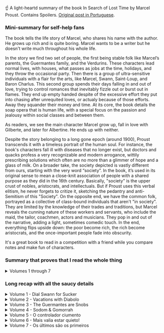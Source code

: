 ☝️ A light-heartd summary of the book In Search of Lost Time by Marcel Proust. Contains Spoilers. [Original post in Portuguese](index-pt.html).

### Mini-summary for self-help fans

The book tells the life story of Marcel, who shares his name with the author. He grows up rich and is quite boring. Marcel wants to be a writer but he doesn't write much throughout his whole life.

In the story we find two set of people, the first being stable folk like Marcel’s parents, the Guermantes family, and the Verdurins. These characters lead normal lives, with houses, what passes as jobs at the time, holidays, and they throw the occasional party. Then there is a group of ultra-sensitive individuals with a flair for the arts, like Marcel, Swann, Saint-Loup, and Baron Charlus. This second group spends their days falling in and out of love, trying to control romances that inevitably fizzle out or burst out in flames. They end up empty handed despite of the excessive effort they put into chasing after unrequited loves, or actualy because of those efforts. Away they squander their money and time. At its core, the book details the soap opera that is human life, with a special focus on the passion and jealousy within social classes and between them.

As readers, we see the main character Marcel grow up, fall in love with Gilberte, and later for Albertine. He ends up with neither.

Despite the story belonging to a long gone epoch (around 1900), Proust transcends it with a timeless portrait of the human soul. For instance, the book's characters fall ill with diseases that no longer exist, but doctors and quacks profess a very recognizable and modern arrogance, wittily prescribing solutions which often are no more than a glimmer of hope and a glass of milk. On a broader take, the society depicted is vastly different from ours, starting with the very word “society”. In the book, it’s used in its original sense to mean a close-knit association of people with a shared purpose as they did in the 16th century. Basically, "society" is the upper crust of nobles, aristocrats, and intellectuals. But if Proust uses this verbal elitism, he never forgets to critize it, sketching the pedantry and anti-Semitism of this "Society". On the opposite end, we have the common folk, portrayed as a collective of class-bound individuals that aren't "in society". They are limited by the knowledge of their trades and traditions, but Marcel reveals the cunning nature of these workers and servants, who include the maid, the tailor, coachmen, actors and musicians. They pop in and out of the narrative, adding a light, sometimes comedic touch. In the end, everything flips upside down: the poor become rich, the rich become aristocrats, and the once-important people fade into obscurity.

It's a great book to read in a competition with a friend while you compare notes and make fun of characters.


### Summary that proves that I read the whole thing

<details markdown=1><Summary>Volumes 1 through 7</Summary>

- In the first volume, Marcel tells us he was born into a well-to-do family at the end of the 19th century, which means they are conservative. There’s a stubborn maid named Françoise who says funny things. Of course, Marcel wants to be a writer. He’s a mama’s boy, all day surrounded by old folk. They talk of many boring things, but there's some interest in a family acquaintance, Mr. Swann, an artsy type who doesn’t do much. He is married to a woman he’s embarrassed by so he never brings her around. This Odette is a bit tacky, but he likes her because he chased her for years, and the more she ignored him, the more he wanted her. He had met her at the Verdurins’ soirées, where regulars include Dr. Cottard and the academic Brichot. Marcel falls for a girl, Gilberte. At the end of the book he discovers she’s Swann and Odette’s daughter. The girl follows in her mother’s footsteps and friend zones him — no kiss for Marcel.
- In the second book, Marcel has grown into a young man but is still the biggest dork. People have lots of servants, some even have electricity at home, and others a telephone. He’s become friends with Gilberte Swann but is more interested in her mother and her silky robes. He meets several old farts, like the writer Bergotte and also the diplomat Norpois who is a colleague of his father. Marcel’s health is fragile, so he vacations with his grandmother in Balbec, by the sea. There, he meets up with his friend Bloch, a crazy jew whose father claims Swann’s wife Odette used to be a prostitute, from personal experience too. At the hotel, an old lady gets hit on the head by a diabolo (yes, that toy). Marcel meets the painter Elstir who introduces him to the popular girls in town. Albertine is poor, Andrée is rich. Albertine says she likes him, but when Marcel tries to kiss her, she pulls away. He ends up without a kiss. Again.
- In the third volume, Marcel’s family moves to Paris. He becomes obsessed with Madame De Guermantes, the influential neighbor who doesn’t even notice him. He visits his friend, the soldier Robert Saint-Loup who is her nephew, hoping for an introduction. In his turn, Saint-Loup is in love with Rachel, who seems to be a prostitute — an Odette 2.0. The Dreyfus Affair erupts in France, splitting France between those who want a fair trial for the military officer and the militarists who don’t want the Army’s honor tarnished and aren’t fond of Dreyfus, him being Jewish and all. Marcel’s grandmother dies. Marcel meets another Guermantes, Baron de Charlus, who finds a way to get offended only to then invite Marcel home and to caress his face like he wanted something more. Marcel gets invited to an exclusive party by the Princesse de Guermantes. Swann shows up, he is looking worse than ever and announces that he’s dying.
-	In the fourth book, Marcel gets a confirmation that Baron de Charlus did indeed want more. He’s involved with the tailor Jupien. Marcel goes to the biggest party of the year and starts noticing more of the gay men in society. Swann shows up looking bad but he's not dead yet. In fact, the Swanns’ social life is stronger than ever on the account of Odette having become the muse of the now trendy writer Bergotte. Marcel returns to Balbec for vacation and gets it going with poor Albertine. He develops a jealous paranoia, suspecting she’s involved with other girls and guys. So he raises the stakes, and they start going out on walks and to Verdurins’ parties, sometimes by train, sometimes by a rented car. Baron de Charlus finds a lover, the violinist Morel, and becomes insanely jealous of him too. Marcel tries to act cool and to emotionally detach himself from Albertine, but messes up and gets even more jealous. He tells his mother he wants to marry her.
-	In the fifth book, Marcel manages to get Albertine to move in with his family in Paris. He controls her so she’s always with him. She doesn’t resist much. He spends a lot of money on her, which annoys his mother and the maid. Marcel becomes a prisoner of his own obsession, refusing to go anywhere for fear Albertine might meet someone on her freetime. Meanwhile, Baron de Charlus is still spinning, keeping Jupien the tailor around but now betting everything on his favorite, the violinist Morel. Living with Albertine feeds Marcel with silly details about her past life — and they all kind of validate that she did, in fact, have flings with some lesbians. Marcel enlists Andrée to spy on Albertine, but soon suspects they might be involved too. The Verdurins’ throw a party party and get jealous of Charlus’s prominence, so they turn Morel against him. Marcel is annoyed because he can’t fully control Albertine and she seems more bored than anything. He proposes that they separate and instantly regrets it. One morning, he wakes up to find she’s left.
- In the sixth volume, Marcel tries to get Albertine back but doesn’t want to ask her directly. Their relationship is strange because of his growing jealousy and suspicions that she’s a lesbian. He tries to make her jealous by pretending he’ll marry her friend Andrée. He also asks Saint-Loup to convince her aunt that she must marry him. The plans seem to fail. As he agonizes over it, he gets news that Albertine has died in a horse-riding accident. He also receives two letters she wrote before the accident. In the first, she wishes him happiness with Andrée. In the second, she says the opposite and wants to marry him. Marcel suffers immensely, obsessing over whether she loved him or was a lesbian. Andrée first denies, then partially confirms, and finally admits everything. Marcel doesn’t fully believe her and concludes that Albertine probably loved women but also loved him. He goes to Venice, where a misunderstanding makes him think Albertine is still alive. He returns to Paris. Gilberte marries Marcel's best friend Saint-Loup, though the two guys former friendsheet has cooled. Saint-Loupe is even more indifferent to his wife, as he’s involved with Morel, his own uncle Baron Charlus’s ex-boyfriend. A Gilberte is now a multi-millionaire thanks to inheritances. Saint-Loup buys off his mother-in-law Odette with gifts, and Odette in turn keeps his wife calm. Gilberte consoles herself by talking to Marcel. During a walk, she confesses she liked him and couldn’t understand why he ignored her. “Communication issues”—the worst excuse in relationships in 1900 and businesses in 2024.
- The final book begins with Marcel and Gilberte still friends, taking walks together. Saint-Loup is no longer close with him. World War I blows up. Frail Marcel doesn’t join the fight. Saint-Loup secretly enlists. Bloch tries to get out of it by claiming poor eyesight but gets drafted anyway. Gilberte leaves Paris with her daughter and writes Marcel, saying the Germans occupying her home are actually quite nice. Saint-Loup talks to him about the war and its strategies. One night, Marcel roams the city and ends up in a men’s motel run by Jupien, the tailor, where he finds Baron Charlus in full masochist mode, paying men to beat him. Saint-Loup dies in the war protecting his battalion’s retreat, sending Marcel into another depression. The war ends. Marcel attends a party at the new home of the Prince and Madame de Guermantes. On the way, he meets Charlus, now old and recovering from a stroke, cared for by Jupien. At the party he finds Odette, still attractive but not very interesting. Bloch is now a renowned writer. Madame Verdurin has become the Princesse de Guermantes by marrying the widowed prince. Rachel, once a prostitute, is now a famous actress and friend of Madame de Guermantes. Gilberte is there with her 16-year-old daughter. At the end, Marcel notices how the rich become aristocrats, the poor become rich, and families keep renewing endlessly. He finally decides to write a book about people.
 
</details>

### Long recap with all the saucy details

<details markdown=1><summary>Volume 1 - Dial Swann for Sucker</summary>

Note: In translations this book is called “Swann’s Way”.

So, the narrator is Marcel, a boy who shares his name with the author of the book. Marcel begins this epic by recounting his trauma as an only child who spent his early years surrounded by old people. His conservative parents, a crazy aunt, and the housemaid. He spends hundreds of pages describing the time he spent at his family’s vacation home in Combray, in France. There, brat Marcel goes on and on describing the village, the houses, the fields, the sun, the wind, the sea, as well as the many regulars at mealtime, and of course, the meals themselves. These lengthy descriptions make it clear that life was incredibly dull before the internet and euro-rails, both for the adult characters, their children, and for readers of this 20th-century novel.

The Oedipus complex is apparent from the start. The main character, the narrator Marcel, is a somewhat slow and like all overly sensitive people as an irrational dependence on his mother. It’s as if he were born in 2010's obsessive mother-son relationships. Just that in his case, his mother very much ignores him. This is becaujse she sees him through the lens of classical upbringing, with strict schedules, manners of speaking, and chosen companions — poor Marcel only wanted a goodnight kiss. Naturally, Marcel couldn’t grow up to be anything but an oddball, born into such a family, an only child tended to by the maid, and surrounded by pretentious old people who clearly had very little work to do.

The boy had such sensitivity and observational power that he wanted to be a writer. Much of the book is an ocean of descriptions, including of churches, streams, gardens, trains, Parisian streets, carriages, horses, servants, houses, curtains, clothes, hats, and food.

Amid this stroll through 1900s France, and after a lengthy introduction, the book focuses on a man named Charles Swann, who for a time attended Marcel's family’s lunches and dinners. He always came alone, never bringing his wife. The book then embarks on a retrospective story spanning over two hundred pages about Swann’s life, starting from when he was already an adult. Swann was also a sensitive type, up-to-date with the intellectual and fashion trends of the time. However, Swann didn't accomplish much — he procrastinated over various art-related matters, investing his time in knowing everyone, even princes and pricesses. Swann had a platonic relationship with a common woman named Odette, who he met at some social event. She was quite ordinary, relatively pretty, and she adored Swann’s status. Over time, Swann grows fond of her but never makes a real move — he remains both gentlemanly and aloof, only occasionally trying to grab her dress like a 16-year-old boy. She allows it, but soon grows tired of this ridiculous game and begins to ignore him. At this point, Swann loses control of the situation, and we spend countless pages watching her ignoring him, and him becoming more dependent on her attention. It becomes clear that he finances much of her life in a bid to keep her close. As he loses his mind, some of his friends try to talk sense into him, warning that she’s this and that, that they saw her in the company of other men. Swann acknowledges she has other friendships, that she loves male attention, and that she’s no longer seeking other amorous relationsips, but of course these rumors only fuel his obsession. This drags on and he doesn't lose interest even as she ages and becomes less pretty.

Swann, driven to desperation, does something incredibly effective (NOT): he pressures her, makes demands, insults her, and when all that fails, chases after her.

Finally, the story reaches its climax when someone sends Swann an anonymous letter implying she’s slept with countless others, including a woman or two.

This tarnishes her image of purity, but it doesn’t destroy her allure. Still enchanted, Swann confronts her, and she casually admits that Yes, yes, she's done it all "two or three times”, in an admission that statistically must be the most carefully chosen line in the book. And just like that, Swann’s tremendous passion begins to fade, though a certain attraction remains — perhaps because he’s pragmatic and reputation is a vague concept to him. After all, he belongs to a wealthy class, born of family investments, a background that doesn’t earn him the highest respect from the most aristocratic, even from the traditional families like Marcel’s father and grandfather. In fact, Marcel's father makes it clear that the Swann family is Jewish.

After narrating the archetype of the guy who gets rejected by a girl, the narrator Marcel returns to his own childhood, recounting how he, too, fell for a girl at the Champs-Élysées in Paris. This was a girl he used to play with named Gilberte. He describes how he gradually became infatuated. Fortunately, this relationship unfolds more quickly in terms of pages.

But then there’s a twist in the story… this girl is actually Swann’s daughter! Ta-da!! The boy is amazed — it turns out Swann really is something special, because duh he’s the father of this beauty. A few pages later, another twist (NOT): the girl’s mother is Odette, the very same woman Swann pursued, the one with the questionable past who ignored him but is now transformed into Madame Swann.

It seems like gullible Swann eventually made up his mind, ignored her past - well, not enough to take her to parties that is - and that Odette stopped pushing him away. They married and had a daughter. 

The Marcel kid tries to establish an emotional connection with Gilberte. He attempts to make Swann a topic of conversation at home, but neither the girl nor his own parents seem very interested in his infatuation. On one hand, his parents don’t care much for Swann, who, despite being interesting and well-connected, belongs to a caste of the moneyed that isn't immune to gossip, especially after marrying someone like Odette, who has no caste at all. Meanwhile, the girl plays Marcel as her mother Odette played Swann — she completely ignores him, making it clear that any party with other friends is as good as, or better than, playing with him.

The book ends with the narrator frustrated, not getting even a squeeze, something even Swann managed to get while his beloved Odette strolled with others. #Sad.
  
</details>

<details markdown=1><summary>Volume 2 - Vacations with Diabolo</summary>

Note: The correct translation options are “In the Shadow of Young Girls in Flower” (EN), or “Within a Budding Grove” (EN) depending on the edition.

The second volume picks up right where the first left off, and we see Marcel maturing as a young man — without ever ceasing to be a monumental bore. (That’s the summary, you can skip to the next book.)

His exact age isn’t clear, but we know Marcel is friends with Gilberte and spends a lot of time at her house, the Swanns’ residence. At one of these gatherings he meets Bergotte, a super famous writer whom he starts idolizing. His family thinks that being around artistic people will help him become a good writer. Marcel doubts that — he thinks Bergotte is a genius, but at the Swanns’ he just chats away, and Marcel doesn’t feel like his writing is improving with so much chatter. To make things worse, Gilberte keeps playing hot and cold, and the kid starts getting fed up. He shifts his attention to her mother and her fancy silk house robes, gifting her flowers while ignoring the daughter. Not a bad strategy.

One of Marcel’s father’s colleagues, Norpois, tells Marcel’s parents that Bergotte isn’t such a great writer after all, but adds that Marcel does have some writing potential.

Everyone seems to have servants. Some characters already have electricity at home, and others even have a telephone. Marcel’s health is weak.

The young Marcel heads to Balbec with his grandmother. Balbec is by the sea. On the train ride, he convinces her to buy him alcohol for some health reason, and he gets absolutely wasted.

Once in Balbec, he reconnects with his friend Bloch, a crazy Jewish guy whose father claims to have known Swann’s wife firsthand — as a prostitute.

O Marcel conhece também um pintor reputado, Elstir. O Elstir é obcecado pela mulher, que parece ao Marcel bastante normal. O Elstir apresenta-o à grupeta de miúdas populares nesta vila junto ao mar. Albertine é pobre, Andrée é rica, e há outras. A Albertine diz-lhe que gosta dele, mas quando o Marcel tenta dar-lhe um beijo ela afasta-o. Ele fica na boa, e acaba meio apaixonado pelo grupo todo.

Marcel also meets the famous painter Elstir. Elstir is obsessed with his own wife, whom Marcel finds pretty unremarkable. Elstir introduces him to the popular girl gang in town. Albertine is poor, Andrée is rich, and there are others. Albertine tells Marcel she likes him, but when he tries to kiss her, she pushes him away. He plays it cool and ends up kinda falling for the whole group indiscriminately.

Right near the end, an old lady gets hit on the head with a diabolo [1]. End of book two.

[1]. Yes, I had to reread that part like three times. A diabolo? I even googled it and confirmed that yes, it’s the same toy that was all the rage in the ’90s. But now I know that it was already popular back in 1900.



</details>

<details markdown=1><summary>Volume 3 - The Guermantes are Snobs</summary>

Note: The real Title is "The Guermantes Way" (EN).

In the third volume, Marcel’s family moves to Paris. They now live in an apartment building. Marcel notices that the servants mimic the complaints and expressions used by the neighbors’ servants toward their employers.

São vizinhos dos influentes Guermantes. O Marcel anda meio obcecado pela madame de Guermantes, a vizinha que não lhe liga puto. O jovem decide visitar um amigo que vive encostado ao quartel do serviço militar, o Robert Saint-Loup, que é sobrinho dela, para lhe pedir uma introdução sob uma desculpa esfarrapada, e depois uma um bocado melhor. O amigo Robert está por sua vez caído por uma fulana de reputação duvidosa, Rachel, uma Odette 2.0 que o maltrata enquanto ele anda atrás dela a dar-lhe jóias caríssimas de 30 mil francos. Aliás, esta Rachel é a mesma que o louco Bloch tinha apresentado ao Marcel numa dessas casas da especialidade, e que cobrava nada, por tudo.

Their new neighbors are the influential Guermantes family. Marcel is somewhat obsessed with Madame de Guermantes, the neighbor who pays him no attention. To get closer to her, he decides to visit his friend Robert Saint-Loup at the Barracks where he lives, because Robert is her nephew. Marcel uss a flimsy pretext to ask for an introduction, and later he comes up with a better excuse for that introduction. Robert, in the meantime, is head over heels for a woman of questionable reputation, Rachel — basically an Odette 2.0 — who mistreats him while he showers her with absurdly expensive gifts, including 30,000-franc jewelry. Fun fact: this Rachel is the same woman Bloch once introduced Marcel to at a certain type of establishment, where she charged nothing for everything.

The Dreyfus Affair blows up in France, dividing both the country and several families. Marcel’ relationship with his father is strained.

Nota bibliográfica: o caso Dreyfus aconteceu entre 1894 e 1906, quando o capitão de 35 anos Dreyfus foi acusado e julgado culpado de traição e passar segredos à Alemanha. A familia combateu a acusação, e descobriu-se que o caso tinha sido martelado, com provas forjadas, e falta de procedimentos legais. No meio disto, descobre-se um verdadeiro culpado, mas o exército ignora esses dados e forja um segundo julgamento para ilibar o verdadeiro autor, que acaba por fugir para Inglaterra, onde mais tarde assume a sua culpa. O caso opôs os Dreyfusards, e os anti-Dreyfusards. Os primeiros eram republicanos, para quem a defesa da justiça era elementar. Os segundos eram militaristas, nacionalistas, ou seja não queriam que a honra do Estado fosse atacada, e tinham diferentes graus de anti-semitismo. Porque Dreyfus era judeu. O caso dividiu a França. Foi neste caso que surgiu o famoso artigo “J’Accuse!”. Foi também na sequência das divisões que o caso causou que o termo “intelectual” se popularizou em França e Inglaterra, sendo usado para designar (negativamente) os homens letrados, que ao início suportavam todos o Dreyfus.

Historical Note: The Dreyfus Affair happened between 1894 and 1906 and involved Captain Alfred Dreyfus, a 35 year old officer wrongly convicted of treason for passing secrets to Germany. His family fought the conviction, which had been decided from the get-go, and exposed forged evidence and procedural misconduct. Despite discovering the true culprit, the military covered it up, even staging a second trial to exonerate the real traitor, who flees to England where he later admits his guilt. The scandal split France between the Dreyfusards and the anti-Dreyfusards. The first were republicans, for whoom the defense of justice was above all else. The second group was composed of militarists and nationalists focused on protecting state honor, and they had varying degrees of antisemitism. Because Dreyfus was Jewish. The case split France. This was the case where the famous headline “J’Accuse!” emerged. It was also then that the term “intellectual” became popular in France and England, innitially in a pure negative way, targeting literate men who largely supported Dreyfus.

Marcel’s grandmother falls ill. Three doctors try advanced treatments, like giving her milk. She dies.

The Guermantes family, it turns out, is actually two branches, differing in their titles, pride, artistic tastes, social connections, and wealth. These distinctions seem crucial to them and to the author, who dedicates about 200 pages to it. What matters is that Marcel finally scores an invite to a social event where Madame de Guermantes is busy spilling venom over half of France and a thenth of the European aristocracy. Shortly after, the Baron de Charlus, who is also a Guermantes, accuses Marcel of spreading gossip about him. He makes a dramatic scene, says he hates Marcel, but then insists on walking him home, caresses his face, and leaves a strong impression that the old man wanted… something more.

No fim, o Marcel recebe um convite para uma festa da Princesse de Guermantes, e enquanto vai perguntar se o convite é verdadeiro à madame Guermantes e ao marido, aparece o maluco do Swann que anuncia que vai morrer em breve. O casal ignora o Marcel e a doença fatal do Swann: só faltam 10 minutos para irem a um evento, e têm mesmo de ir.

In the end, Marcel receives an invitation to a party hosted by the Princesse de Guermantes. While he asks about the authenticity of the invitation to Madame de Guermantes and her husband, the eccentric Swann shows up and announces that he’s going to die soon. The Guermantes couple completely ignores both Marcel and Swann’s fatal disease: they’ late for an event, and they really must go.
  
</details>

<details markdown=1><summary>Volume 4 - Sodom & Gomorrah</summary>

Note: That's the real name of the book "Sodom and Gomorrah" (EN). Proust got one right! Not bad.

The fourth book starts with Marcel in his building’s courtyard. There, he sees the tailor Jupien and Baron Charlus making out, first in a corner, then inside Jupien’s shop.

Vai à festa da Princesse de Guermantes que suportamente tem uma fonte incrível no jardim. Na festa começa a notar nos vários os homossexuais, que na época se chamavam “invertidos”, e a comentar sobre a sua vida, coisa que perdura por todo o livro.

He attends a party by the Princesse de Guermantes’, who is supposed to have a spectacular fountain in the garden of her mansion. At the party Marcel notices the many homosexual men present. In the period they're mentioned as “inverts”. The author comments on their life, a theme that continues throughout the book.

O Swann é escoltado da festa pelo Prince de Guermantes, e toda a gente fica chocada. O Swann depois explica ao Marcel que saiu da festa por ser um Dreyfusard, mas (surpresa) que não é por o Prince ser contra isso. Pelo contrário, ele confessara-lhe que um general lhe disse que o processo de condenação de Dreyfus estava cheio de ilegalidades, o que converta o general e depois o próprio Prince, mas que às vezes tinha de manter as aparências.

Swann is escorted out of the party by the Prince de Guermantes, shocking other guests. Later, Swann explains to Marcel that he left because he is a Dreyfusard — but (plot twist) not because the Prince opposes it. In fact, the Prince had confessed that a general once told him the trial against Dreyfus was riddled with illegalities, which had changed the general’s mind and then the Prince’s. Still, the Prince had to maintain appearances.

The house of Guermantes loses social standing, while the Swanns’ rises. Part of this is because Odette has become the muse of the writer Bergotte, who’s back in fashion, and part of it is because their daughter Gilberte inherits millions of francs from one of Swann’s uncles.

Aristocracy is gradually penetrated by the middle class and bourgeoisie, through technical visits of doctors and artists, and more deeply through marriages with wealthy industrialists.

Marcel returns to Balbec. He thinks about his grandmother but spends most of his time in a cat-and-mouse game with Albertine, the poor girl he met during his first stay. She makes it clear she has other plans. So Marcel pretends to like her richer friend Andrée instead. Albertine understands and is so thrilled for them and she suddenly throws herself at Marcel and they start fooling around.

At the hotel, interactions between Albertine and two other women make Marcel suspect that Albertine might be a lesbian, or at least bisexual.

Marcel rents a car to take Albertine on drives. They discover that cars make distances feel shorter, and that they can visit two or three towns in a single afternoon. Marcel’s mother and their servant Françoise are scandalized by how much money he spends on her.

An airplane flies overhead, which is an extremely rare sight at the turn of the century, and Marcel is moved by it.

Meanwhile, old Baron Charlus is tangled up with a humble violinist named Morel. Charlus tries to control him anyway he can, including staging a fake duel to defend Morel’s honor, hoping to he'd feel indebted and stays with him. It works.

Marcel and Albertine pretend to be cousins and join the exclusive vacation clique of the Verdurins. The Verdurins’ circle now includes the pompous doctor Cottard, the academic Brichot, and the couple Charlus and Morel. Charlus and Morel also believe they’re keeping their relationship a secret.

Marcel starts getting bored of Albertine. Life feels stale, and his mother is delighted when he tells her he plans to break things off.

He tells Albertine he has other plans, that he feels like he’s dumbing, and makes up a story about wanting to hear the music of a composer named Vinteuil. Gilberte understands, says she can help him, that she knows the composer’s daughter. Marcel panics because he knows Vinteuil’s daughter is a lesbian and immediately spirals into jealousy. He invents a broken engagement and claims Albertine’s company is the only thing keeping him going. He begs her to return to Paris with him.

His mother wakes up, only to hear him declare that he plans to marry Albertine.

Cool quotes
- True pleasure is the one for which all other pleasures are abandoned. “The truth is that men can have several sorts of pleasure. The true pleasure is the one for which they abandon the other.”
-	Illness is the doctor we listen to the most. We make promises to Kindness and Wisdom. To Pain, we obey. "Illness is the most heeded of doctors: to kindness and wisdom we make promises only; pain we obey."
-	Some people prone to obesity eat almost nothing and exercise all day, yet keep visibly gaining weight. "Certain persons inclined to obesity eat hardly anything, and take exercise all day long without ceasing to grow visibly fatter".
 	
</details>

<details markdown=1><summary>Volume 5 - O controlador ciumento </summary>

Nota: O nome real deste volume é mesmo "The Prisoner" (EN) ou "The Captive" (EN) ou "A prisioneira" (PT).

Apesar de o Marcel ter dito à mãe que queria casar com a Albertine, não leva essa avante. Mas arranja maneira de a Albertine ter de se mudar para casa dele em Paris, para ficarem amigos e tudo o mais. Vivem em quartos separados mas acabam sempre nos marmelos à noite. A mãe do Marcel desaprova, mas não diz nada. A empregada Françoise desaprova muito vocalmente.

Percebe-se de raspão que o Marcel e os seus amigos todos já tem mais de 20 anos.

No pátio do prédio, o Baron de Charlus continua a visitar o alfaiate Jupien e o violinista Morel, e ajuda a vida destes com dinheiro e favores, e manda também umas rasteiras a cada um para que não saiam do seu controlo. O Barão gosta mais do Morel, porque toca muito bem. Mas é doido, como se vê pela atração que tem pela ideia de engravidar uma mulher e fugir, só pela piada.

A Albertine é visitada pela amiga Andreé no seu quarto. Quando se cruzam, Marcel pergunta à Andreé se a sua amiga se porta bem, se ela não se mete com outras. A Andreé diz “claro que não”, ou seja, fica claro que elas as duas às vezes dormem juntas. Pelo menos, o Marcel suspeita disso. 

O Marcel vai conseguindo o controlo que quer sendo generoso e atencioso, e ao mesmo tempo inferniza os planos da moça de uma forma ligeira mas tinhosa. Ora vai acompanha-la a sítios onde ela queria ir sozinha, ora sugere um plano melhor, ou outra coisa qualquer. Ele de qualquer forma também continua a ter umas amigas, mas se alguém delas tem ciúmes dele, não lho demonstra. 

O Swann morreu. 
 O Marcel quer muito ir a Veneza, fala disso várias vezes. Mas nunca não vai, fica atracado à Albertine com medo que alguém desperte nela o demónio lascivo que ele cada vez mais supõe que habita nela. Como vivem juntos, as suas conversas casuais e com as pessoas ao seu redor vão-lhe dando para colecionar partes da história dela. Quantos mais factos ele tem, mais contradições encontra em coisas provavelmente irrelevantes, mas vai ficando mais obcecado, como um tarado.

Ao longo do livro atribui muitas vezes a doença neurastenia aos seus personagens.

Nota: A julgar pelo inglês, pronuncia-se neurasténia. É uma semi-doença que saiu do vocabulário médico moderno e que servia para explicar a fraqueza que vem de um sistema nervoso cansado, uma exaustão física e psicológica que traz irritabilidade de humor depressivo. (Parece bastante atual por acaso). Faz lembrar a apoplexia que o Eça de Queiroz usa nos Maias para descrever 50% das mortes, doença que englobava as mortes repentinas que vão do AVC ao enfarte.

Vão a um concerto em casa dos Verdurins, onde o Morel toca. A banda de músicos era uma sonata do Vinteuil que dura uns bons 30 minutos de descrições. Lá, a madame Vinteuil fica chateada que o Charlus é o centro das atenções, ao introduzir o Morel e a arte e tudo o mais, e verte um veneno hábil aos ouvidos do Morel para o pôr contra o Barão de Charlus. Este estava no quarto ao lado, e quando entra nota que algo está errado e sente que é ele. Sem saber de onde veio a afronta, vai-se embora. Nunca mais volta a essas festas. 

Dez minutos depois, os Verdurins são super generosos com outra pessoa. Isto deixa o puto Marcel confuso. Afinal as pessoas fazem bem e mal.

Vão ao mercado ao ar livre no Trocadéro. No 5º livro o enredo é mais sobre as personagens, e mesmo assim o enredo não evolui muito, é super lento, mas há menos descrições de lugares e coisas. 

O Marcel não diz aos amigos que a miúda está lá a viver, continua um creep. Continua a descobrir por conversas com os amigos velhos que ela ora esteve aqui ora ali, e ele reconstrói que no fundo a Albertine gostava era de tudo. Tendo nascido pobre, habituou-se a ser convidada em casa dos ricos, a não dizer que não e a não expressar grandes vontades. Esta forma calma permite-lhe dizer que sim quando alguém a puxa, enquanto os amigos Marcel e Andrée se desdobram para estar com ela. Nota-se que ela tem gostos, e vai aprendendo do Marcel e outros história, arquitetura, moda, e que aprecia isso no Marcel e restantes. 

O Marcel começa a aperceber-se que está a abdicar de muito, e não está assim tão feliz, que isto tudo pode não valer a pena. Até porque a Albertine não parece feliz, o que o deixa ainda mais ansioso. Fala com ela, diz que devem separar-se e ficar amigos. Ela lamenta, mas diz OK. Este OK é suficiente para o fazer voltar atrás, e no dia seguinte quer de novo separar-se, e volta atrás de novo.

O Marcel compra-lhe um vestido longo do alfaiate-modista Fortuny. Não consegui perceber se veste como Chanel ou como Dolce & Gabbana. 

Um dia acorda de manhã e a empregada diz-lhe que a Albertine se foi embora.


Frases
- O sono é divino, mas de maneira nenhuma estável. O menor choque torna-o volátil. O sono é amigo do hábito, é mantido noite após noite no seu lugar pelo hábito, mais constante que si próprio, protegido de qualquer distúrbio possível. Mas se for perturbado, se não for subjugado, derrete como um vapor. É como a juventude e o amor, que nunca mais se recuperam.
- Saltando de uma suposição para outra, o Barão nunca chegou à verdade, que era que o ataque não tinha vindo do Morel. Ele podia ter descoberto isso perguntando-lhe numa conversa de minutos, mas ele sentiu que isso iria magoar a sua dignidade, e seria contra o interesse do seu amor. Tinha sido insultado, estava à espera de uma explicação. Invariavelmente, existe nestes assuntos uma ideia que pode clarificar um mal entendido, mas que está associada a outra ideia que por qualquer razão nos previne de ter essa conversa. 
- Se o seu desejo ou bolso estiver envolvido, até a pessoa mais estúpida pode nessa situação emergir da nulidade da sua vida estúpida e adaptar-se ao funcionamento da máquina mais complexa.


</details>

<details markdown=1><summary>Volume 6 - Mais valia estar quieto!</summary>

Nota: O nome real deste volume é "The Fugitive" (EN).

Depois de o Marcel a controlar durante imenso tempo, a Albertine sai de casa dele em Paris e deixa-lhe uma carta onde diz que quer que fiquem amigos, e que está a sofrer com a separação, e por isso fugiu. O Marcel sabe que a relação ia dar mal, e sabe também que os prazeres que a Albertine lhe dá são piores do que ele consegue arranjar com muitas outras. 

Como a relação está frouxa e ela fugiu, o Marcel decide de novo que tem é de casar com ela, como o Swann fez com a Odette. Mas em vez de lhe dizer isso, retoma a troca de cartas com ela. Diz-lhe que não quer que ela volte, que pensa casar com a amiga Andrée, sempre com o desejo que a Albertine fique com ciúme e queira voltar e queira casar com ele.

Ela não cai no truque, ou não percebe. Numa última tentativa, o creep do Marcel manda o amigo Saint-Loup ir a casa da tia dela, a Madame Bontemps, para que esta convença a Albertine a voltar, mas a missão falha. A Albertine diz-lhe que basta que o Marcel peça, que ela volta. 

Enquanto ele agoniza sobre os prós e contras, recebe 3 novidades.

A primeira é um relato da madame Bontemps que diz que a Albertine caiu do cavalo e morreu. 

Fica em choque.

As outras são da Albertine, que devem ter sido escritas mesmo antes do acidente. Uma que diz que ela ficaria contente se o Marcel ficasse com a amiga Andrée. A última diz que afinal está desesperada para voltar, que gosta é dele, e pergunta se pode voltar!

A-há! Ganhou! Mas a miúda está morta, por isso afinal perdeu.

O Marcel fica mais perseguido ainda. Será que ela tinha gostado mesmo dele? Será que ela era lésbica? Essas, parece, eram as grandes perguntas da vida em 1900.

Para resolver as dúvidas, primeiro contrata um funcionário do hotel de Balbec, Aimé, para ir descobrir se ela tinha de facto andado pela terriola com outras. Primeiro diz que não sabe, que não ouviu muito, só uns zunzuns, mas depois escreve-lhe a dizer que sim, que a Albertine não só se enrolava com umas amigas nos banhos, como também aliciava outras, até mais jovens. Isto convence o Marcel. Mas depois desconvence-se. E se o funcionário Aimé lhe disso isto para valer o dinheiro? E de qualquer forma ela podia gostar de se enrolar com umas miúdas e gostar dele ao mesmo tempo. 

Então fala com a Andrée. Ela não está super perturbada com a melhor amiga ter morrido. Já passou. Quando o Marcel tenta confirmar a homossexualidade entre as duas, a Andrée confirma com grande naturalidade que ela sim já tinha feito isso montes de vezes, mas nunca com a amiga! Finalmente o Marcel pode descansar. 

Mas não, um stalker nunca fica satisfeito. A sua cabeça anda à roda deste problema.

O tempo vai passando e ele vai olhando para a Albertine de forma mais pacífica. Tanto faz o que ela era ou não. Tinham boas conversas e ela era meiga e ainda se divertiam, bem bom. Fica mais em paz, só que também começa a entrar em misticismos e obscurantismo, há uma breve comunicação com o além onde até a avó dele aparece com o queixo partido (!?).

A Odette entretanto é uma viúva moderadamente rica, e depois da morte do Swann casa com o Forcheville, um aristocrata falido que supostamente lhe dará algum status. Um tio do Swann também morre e a Gilberte, filha do Swann e da Odette, herda uma fortuna incalculável. Faz parte da alta sociedade, e é recebida pelos Guermantes.

O Marcel finalmente publica alguma coisa, um artigo no Le Figaro.

A Andrée visita-o e confessa afinal que todas as suspeitas eram verdadeiras, sim elas estavam de facto enroladas. Mais, a Albertine também gostava do Marcel e se calhar tinha medo dele e provavelmente queria casar com ele. Diz-lhe também que a Albertine andava a entreter outro tipo para talvez casar com ele, como plano para o caso de o Marcel não querer avançar. Afinal as justificações para as aproximações e distanciamentos eram simples. As pessoas são lixadas. 

O pintor Elstir, de Balbec, torna-se cobiçado e famoso. Uma das pinturas dele mostra jovens a brincarem perto da água, empurrando-se. O autor pensa se seriam a Albertine e as amigas a aliciarem-se?

O Marcel vai finalmente passear para Veneza, o único sonho constante na sua vida toda. Vai com a mãe. 

Nessa viagem recebe no hotel a mensagem transmitida de um telegrama de Albertine, super mal traduzido porque no Hotel não percebem nada. Afinal está viva!? Mas o Marcel não liga muito, seria mau ela estar viva, já não tem grandes sentimentos. 

O livro abusa da palavra “azure”. Nada é azul, "blue" ou "bleu". Para o Marcel, tudo é azure.

Quando regressa a Paris, o Marcel ouve dizer que o amigo Saint-Loup vai casar com a filha do Swann, a Gilberte, que agora é milionária. Faz sentido, os aristocratas estão todos falidos.

O Marcel volta a ser amigo da Gilberte de novo. Visita-a, e falam, sem grande fricção porque já não há vestígio de amor. O Saint-Loup não liga puto ao antigo amigo Marcel, de quem gostava imenso. Só quer que ele faça companhia à sua mulher. Apesar de casado com a Gilberte, o Saint-Loup arranja amantes, e isso destabiliza o casamento. Só que apesar de andar sempre rodeado de mulheres, em vez de ter uma amante, ele é amante do Morel, o violinista que é o ex do seu tio o Barão Charlus. 

O Marcel apercebe-se que as notícias que tinha recebido em Veneza afinal eram da Gilberte e não da Albertine, que está morta claro. Isto não causa qualquer espécie de sentimento.

A Gilberte é em geral uma fonas, mas nada que não se resolva. O Saint-Loup oferece prendas à sogra Odette com o dinheiro da mulher, pois a sogra agora já não tem muito dinheiro, e perdeu o segundo marido também. Como troca, a sogrinha defende o Saint-Loup quando ele vai de férias com o "amigo", e diz à filha que seja generosa e tranquila com o marido, e assim o dinheiro circula. O Saint-Loup também mantém o tio Charlus às escondidas.

Chegado ao final do 6º livro, percebe-se que o Marcel era frágil. Provavelmente também hibernava como os animais, pois quase só existe a primavera e o verão. Os seis primeiros volumes têm pouca chuva, neve, e inverno. A luz, os passeios, as viagens, o sol, os banhos de mar e as tiranias e falhanços do amor são o que o fizeram crescer. 

O Saint-Loup deixa a mulher mais uma vez sozinha para ir ter com o namorado. Enquanto dão um passeio, a Gilberte confessa ao Marcel que tinha gostado dele mas que ele não lhe tinha ligado puto. 
</details>

<details markdown=1><summary>Volume 7 - Os últimos são os primeiros</summary>

Nota: O nome real deste volume é " Time regained" (EN).


O Marcel e a Gilberte continuam amigos, e passeiam por Combray. O marido dela, Saint-Loup, já não é grande amigo do autor. Continua a procurar homens, e quando é apanhado em viagens “com amigos” faz umas decarações de amor completamente absurdas à Gilberte a ver se ela não se passa.

O autor abandonou a ideia de ser escritor, acha que não tem talento. 

Veio a guerra 1a guerra mundial. O Marcel é débil e não se junta. Sofre de saúde fraca, sem explicar qualquer detalhe médico, o que significa que é daqueles que apanha uns resfriados, tem dores de cabeça, sofre de cólicas, é hipocondríaco e é um mariquinhas. O Saint-Loup não vai ao quartel porque afirma publicamente que não tem interesse em morrer, mas secretamente tenta na mesma alistar-se porque é um patriota. O Bloch tenta não ser aceite com a desculpa que vê mal, mas é alistado na mesma. O Barão de Charlus e o Morel já não falam há muito. Ambos seguiram em frente. A Gilberte sai de Paris com a filha, e manda uma carta ao Marcel onde diz que os alemães lá alojados até são simpáticos. O Saint-Loup falha-lhe a descrever a guerra e estratégias. 

2 anos depois do início da guerra em 1916 ela ainda mantém a casa dela, tolerando os alemães. Os franceses passam o tempo em previsões de vitórias que não se materializam, sem perder a convicção que vão ganhar. Os alemães pelo contrário arriscam uma fome que aniquila a sua capacidade naturalmente superior. Os raides se aviões são constantes mas as descrições são muito pouco destrutivos para a nossa experiência moderna de leitor e consumidor de guerra. 

O Marcel dá uma volta pela cidade escura, onde tudo está fechado ou semi-fechado para dificultar ataques aéreos. Vê um militar de aparência desconhecida a sair de um hotel manhoso. Segue-o. Lá em cima, descobre um quarto onde o barão de Charlus paga a homens para o atarem com correntes e para lhe baterem. À saída cruza-se com o Jupien, o alfaiate, que gere o Hotel todo contente. Encontra também uma condecoração no meio do chão. 

O Saint-Loup morre na guerra a proteger a retirada do seu batalhão e o Marcel fica numa nova depressão. A empregada dá-lhe a notícia dizendo que ainda há uns dias tinha lá estado em casa à procura de uma medalha.. Implicando que o Saint-Loupe provavelmente também gostava de uma espancamentos sado-maso. Entretanto o Morel deserta e quando é apanhado chiba-se todo e culpa o Charlus e as suas perversões, e este é preso. Ambos são libertados, e o Morel até ganha uma medalha e fica um tipo respeitável na sociedade.

A guerra acaba, os velhos ricos fingem-se de pobres para não pagar impostos, e os novos ricos compram diamantes para evitar as oscilações das obrigações regulares.

O Marcel vai a uma festa na nova casa do Prince de Guermantes e da Madame de Guermantes. A caminho encontra o Charlus, velho e a recuperar de uma apoplexia (enfarte ou AVC), e a ser cuidado pelo Jupien. Na festa o Marcel é transportado para as suas memórias por qualquer coisa: a entrada, um degrau, um guardanapo. Estas impressões são agradáveis sobretudo para o autor, para o leitor duram 150 páginas mais coisa menos coisa. Ele passa pela razão de ser dos escritores e da arte e da vida. Na sua grande volta menciona até “Board Meetings”, assim garantindo que as mais de 4000 páginas da obra servem para tocar tudo o que se passa no mundo. “Board Meetings ✔️” terá riscado o Proust. Menciona comer madalenas com chá umas seis vezes. Na festa está lá a Odette, ainda bonita, mas sem grande interesse. Está lá o Bloch que é um escritor reputado, mas ainda cheio de manhas. A Madame Verdurin tornou-se a Princess de Guermantes ao casar com o príncipe viúvo. A Andreé e o marido são muito amigos da Gilberte. A Rachel, que era uma meretriz, agora é uma actriz conhecida e amiga da Madame de Guermantes. E assim pessoas ricas tornam-se aristocratas, pobres tornam-se ricos, e as famílias renovam-se.

A Gilberte apresenta-lhe a filha de 16 anos, que bonita. Faz-lo lembrar-se da sua juventude.

No final, o Marcel reflete sobre o que viveu e viu, e decide-se a finalmente escrever um livro, sobre pessoas. A empregada Françoise fica ao lado dele.


Quotes
- The most stupid people demonstrate through their gestures their remarks and the feelings they involuntarily express laws of which they are unaware but which artist detects in them when they are not on their guard. This sort of observation causas a vulgar person to think that the writer is spiteful. He is wrong to think this, because the artist sees a lovely general truth in an instance of ridiculous behavior. He no more holds it against the person being observed than a surgeon would look down on a person being affected by a fairly common problem of the circulation. He is therefore the last person to make fun of ridiculous characters. Unfortunately, he is more unhappy than spiteful when his own passions are concerned. Though he is just as aware that they are generally felt, he finds it more difficult to free himself from the personal sufferings they cause. Of course, when some insolent character insults us, we would have rather had him praise us. What would we not give for things to be different. Especially when a woman who we really love betrays us. If they had been though, the resentment we feel when insulted and the pain we feel when abandoned would have been territories we would never have known
- A book is a huge cemetery in which on the majority of the tombs the names are effaced and can no longer be read.

</details>

